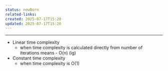 ```yaml
---
status: newBorn
related-links: 
created: 2025-07-17T15:20
updated: 2025-07-17T15:20
---
```

---

- Linear time complexity
	- when time complexity is calculated directly from number of iterations means - O(n) (ig)
- Constant time complexity
	- when time complexity is O(1)


